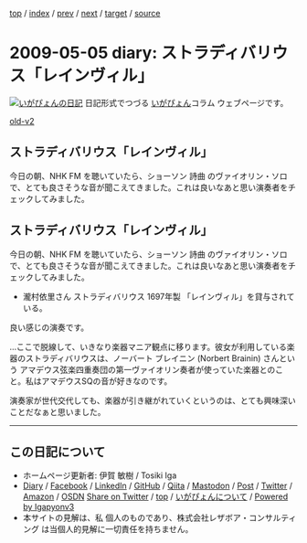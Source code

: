 [top](../index.html) 
 / [index](index.html) 
 / [prev](ig090504.html) 
 / [next](ig090506.html) 
 / [target](https://www.igapyon.jp/igapyon/diary/2009/ig090505.html) 
 / [source](https://github.com/igapyon/diary/blob/master/2009/ig090505.src.md) 

2009-05-05 diary: ストラディバリウス「レインヴィル」
=====================================================================================================
[![いがぴょんの日記](https://www.igapyon.jp/igapyon/diary/images/iga202308_128.jpg "いがぴょん")](https://www.igapyon.jp/igapyon/diary/memo/memoigapyon.html) 日記形式でつづる [いがぴょん](https://www.igapyon.jp/igapyon/diary/memo/memoigapyon.html)コラム ウェブページです。

[old-v2](ig090505-orig.html)

## ストラディバリウス「レインヴィル」

今日の朝、NHK FM を聴いていたら、ショーソン 詩曲 のヴァイオリン・ソロで、とても良さそうな音が聞こえてきました。これは良いなあと思い演奏者をチェックしてみました。


## ストラディバリウス「レインヴィル」

今日の朝、NHK FM を聴いていたら、ショーソン 詩曲 のヴァイオリン・ソロで、とても良さそうな音が聞こえてきました。これは良いなあと思い演奏者をチェックしてみました。

* 瀧村依里さん
  ストラディバリウス 1697年製 「レインヴィル」を貸与されている。

良い感じの演奏です。

…ここで脱線して、いきなり楽器マニア観点に移ります。彼女が利用している楽器のストラディバリウスは、ノーバート ブレイニン (Norbert Brainin) さんという アマデウス弦楽四重奏団の第一ヴァイオリン奏者が使っていた楽器とのこと。私はアマデウスSQの音が好きなのです。

演奏家が世代交代しても、楽器が引き継がれていくというのは、とても興味深いことだなぁと思いました。


----------------------------------------------------------------------------------------------------

## この日記について

* ホームページ更新者: 伊賀 敏樹 / Tosiki Iga
* [Diary](https://www.igapyon.jp/igapyon/diary/) / [Facebook](https://www.facebook.com/igapyon) / [LinkedIn](https://www.linkedin.com/in/toshikiiga) / [GitHub](https://github.com/igapyon) / [Qiita](https://qiita.com/igapyon) / [Mastodon](https://social.vivaldi.net/@igapyon) / [Post](https://post.news/igapyon) / [Twitter](https://twitter.com/ToshikiIga) / [Amazon](https://www.amazon.co.jp/%E4%BC%8A%E8%B3%80-%E6%95%8F%E6%A8%B9/e/B004LTQWCQ) / [OSDN](https://ja.osdn.net/users/iga/)
[Share on Twitter](https://twitter.com/intent/tweet?hashtags=igapyon%2Cdiary%2C%E3%81%84%E3%81%8C%E3%81%B4%E3%82%87%E3%82%93&text=%E3%82%B9%E3%83%88%E3%83%A9%E3%83%87%E3%82%A3%E3%83%90%E3%83%AA%E3%82%A6%E3%82%B9%E3%80%8C%E3%83%AC%E3%82%A4%E3%83%B3%E3%83%B4%E3%82%A3%E3%83%AB%E3%80%8D&url=https%3A%2F%2Fwww.igapyon.jp%2Figapyon%2Fdiary%2F2009%2Fig090505.html) / [top](../index.html) / [いがぴょんについて](https://www.igapyon.jp/igapyon/diary/memo/memoigapyon.html) / [Powered by Igapyonv3](https://github.com/igapyon/igapyonv3)
* 本サイトの見解は、私 個人のものであり、株式会社レザボア・コンサルティング は当個人的見解に一切責任を持ちません。 
